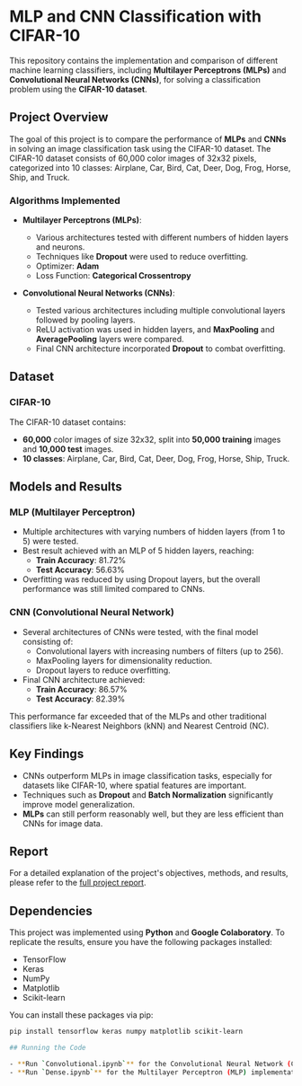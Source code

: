 # MLP and CNN Classification with CIFAR-10

This repository contains the implementation and comparison of different machine learning classifiers, including **Multilayer Perceptrons (MLPs)** and **Convolutional Neural Networks (CNNs)**, for solving a classification problem using the **CIFAR-10 dataset**.

## Project Overview

The goal of this project is to compare the performance of **MLPs** and **CNNs** in solving an image classification task using the CIFAR-10 dataset. The CIFAR-10 dataset consists of 60,000 color images of 32x32 pixels, categorized into 10 classes: Airplane, Car, Bird, Cat, Deer, Dog, Frog, Horse, Ship, and Truck.

### Algorithms Implemented
- **Multilayer Perceptrons (MLPs)**:
  - Various architectures tested with different numbers of hidden layers and neurons.
  - Techniques like **Dropout** were used to reduce overfitting.
  - Optimizer: **Adam**
  - Loss Function: **Categorical Crossentropy**

- **Convolutional Neural Networks (CNNs)**:
  - Tested various architectures including multiple convolutional layers followed by pooling layers.
  - ReLU activation was used in hidden layers, and **MaxPooling** and **AveragePooling** layers were compared.
  - Final CNN architecture incorporated **Dropout** to combat overfitting.

## Dataset

### CIFAR-10
The CIFAR-10 dataset contains:
- **60,000** color images of size 32x32, split into **50,000 training** images and **10,000 test** images.
- **10 classes**: Airplane, Car, Bird, Cat, Deer, Dog, Frog, Horse, Ship, Truck.

## Models and Results

### MLP (Multilayer Perceptron)

- Multiple architectures with varying numbers of hidden layers (from 1 to 5) were tested.
- Best result achieved with an MLP of 5 hidden layers, reaching:
  - **Train Accuracy**: 81.72%
  - **Test Accuracy**: 56.63%
- Overfitting was reduced by using Dropout layers, but the overall performance was still limited compared to CNNs.

### CNN (Convolutional Neural Network)

- Several architectures of CNNs were tested, with the final model consisting of:
  - Convolutional layers with increasing numbers of filters (up to 256).
  - MaxPooling layers for dimensionality reduction.
  - Dropout layers to reduce overfitting.
- Final CNN architecture achieved:
  - **Train Accuracy**: 86.57%
  - **Test Accuracy**: 82.39%
  
This performance far exceeded that of the MLPs and other traditional classifiers like k-Nearest Neighbors (kNN) and Nearest Centroid (NC).

## Key Findings

- CNNs outperform MLPs in image classification tasks, especially for datasets like CIFAR-10, where spatial features are important.
- Techniques such as **Dropout** and **Batch Normalization** significantly improve model generalization.
- **MLPs** can still perform reasonably well, but they are less efficient than CNNs for image data.

## Report

For a detailed explanation of the project's objectives, methods, and results, please refer to the [full project report](Report.pdf).

## Dependencies

This project was implemented using **Python** and **Google Colaboratory**. To replicate the results, ensure you have the following packages installed:
- TensorFlow
- Keras
- NumPy
- Matplotlib
- Scikit-learn

You can install these packages via pip:

```bash
pip install tensorflow keras numpy matplotlib scikit-learn

## Running the Code

- **Run `Convolutional.ipynb`** for the Convolutional Neural Network (CNN) implementation.
- **Run `Dense.ipynb`** for the Multilayer Perceptron (MLP) implementation.

